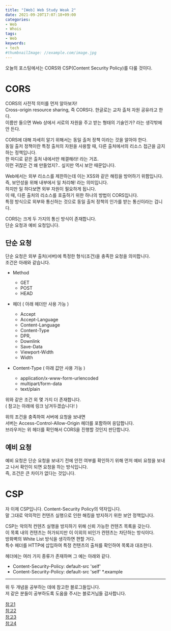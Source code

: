 ```yaml
---
title: "[Web] Web Study Weak 2"
date: 2021-09-20T17:07:18+09:00
categories:
- Web
- Whois
tags:
- Web
keywords:
- tech
#thumbnailImage: //example.com/image.jpg
---
```


<!--more-->

오늘의 포스팅에서는 CORS와 CSP(Content Security Policy)를 다룰 것이다.

# CORS

 CORS의 사전적 의미를 먼저 알아보자!  
 Cross-origin resource sharing, 즉 CORS다. 한글로는 교차 출처 자원 공유라고 한다.  
 이름만 들으면 Web 상에서 서로의 자원을 주고 받는 형태의 기술인가? 라는 생각밖에 안 든다.  
 
 CORS에 대해 자세히 알기 위해서는 동일 출처 정책 이라는 것을 알아야 한다.  
 동일 출저 정책이란 특정 출처의 자원을 사용할 때, 다른 출처에서의 리소스 접근을 금지하는 정책입니다.  
 한 마디로 같은 출처 내에서만 해결해라! 라는 거죠.  
 이런 귀찮은 건 왜 만들었지?.. 싶지만 역시 보안 때문입니다.  
 
 Web에서는 외부 리소스를 제한하는데 이는 XSS와 같은 해킹을 방어하기 위함입니다.  
 즉, 보안성을 위해 내부에서 일 처리해! 라는 의미입니다.  
 하지만 일 하다보면 외부 자원이 필요하게 됩니다.  
 이 때, 다른 출처의 리소스를 호출하기 위한 하나의 방법이 CORS입니다.  
 특정 방식으로 외부와 통신하는 것으로 동일 출처 정책의 인가를 받는 통신이라는 겁니다.  
 
 CORS는 크게 두 가지의 통신 방식이 존재합니다.  
 단순 요청과 예비 요청입니다.  
 
## 단순 요청

 단순 요청은 외부 출처(서버)에 특정한 형식(조건)을 충족한 요청을 의미합니다.  
 조건은 아래와 같습니다.  
  
 * Method
   - GET
   - POST
   - HEAD
   
 * 헤더 ( 아래 헤더만 사용 가능 )
   - Accept
   - Accept-Language
   - Content-Language
   - Content-Type
   - DPR,
   - Downlink
   - Save-Data
   - Viewport-Width
   - Width
 
 * Content-Type ( 아래 값만 사용 가능 )
   - application/x-www-form-urlencoded
   - multipart/form-data
   - text/plain
 
 위와 같은 조건 외 몇 가지 더 존재합니다.  
 ( 참고는 아래에 링크 남겨두겠습니다! )  
 
 위의 조건을 충족하여 서버에 요청을 보내면  
 서버는 Access-Control-Allow-Origin 헤더를 포함하여 응답합니다.  
 브라우저는 위 헤더를 확인해서 CORS을 진행할 것인지 판단합니다.  

## 예비 요청

 예비 요청은 단순 요청을 보내기 전에 안전 여부를 확인하기 위해 먼저 예비 요청을 보내고 나서 확인이 되면 요청을 하는 방식입니다.  
 즉, 조건은 큰 차이가 없다는 것입니다.  
 

# CSP

 자 이제 CSP입니다. Content-Security Policy의 약자입니다.  
 말 그대로 악의적인 컨텐츠 실행으로 인한 해킹을 방지하기 위한 보안 정책입니다.  
 
 CSP는 악의적 컨텐츠 실행을 방지하기 위해 신뢰 가능한 컨텐츠 목록을 갖는다.  
 이 목록 내의 컨텐츠는 허가되지만 이 이외의 비인가 컨텐츠는 차단하는 방식이다.  
 방화벽의 White List 방식을 생각하면 편할 거다.  
 특수 헤더를 HTTP에 삽입하여 특정 컨텐츠의 출처를 확인하여 목록과 대조한다.  
 
 헤더에는 여러 가지 종류가 존재하며 그 예는 아래와 같다.
 
 - Content-Security-Policy: default-src 'self'
 - Content-Security-Policy: default-src 'self' *.example
 
 ---
 
 위 두 개념을 공부하는 데에 참고한 블로그들입니다.  
 저 같은 분들이 공부하도록 도움을 주시는 블로거님들 감사합니다.  
 
 [참고1](https://w01fgang.tistory.com/147)  
 [참고2](https://developer.mozilla.org/ko/docs/Web/HTTP/CORS)  
 [참고3](https://developer.mozilla.org/ko/docs/Web/HTTP/CORS)  
 [참고4](https://beomy.github.io/tech/browser/cors/)
